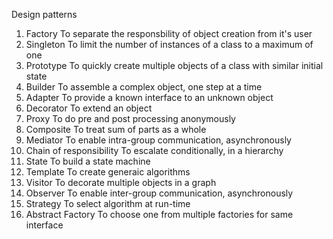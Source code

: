 Design patterns 

1. Factory
To separate the responsbility of object creation from it's user
2. Singleton
To limit the number of instances of a class to a maximum of one
3. Prototype
To quickly create multiple objects of a class with similar initial state
4. Builder
To assemble a complex object, one step at a time
5. Adapter
To provide a known interface to an unknown object
6. Decorator
To extend an object
7. Proxy
To do pre and post processing anonymously
8. Composite
To treat sum of parts as a whole
9. Mediator
To enable intra-group communication, asynchronously
10. Chain of responsibility
To escalate conditionally, in a hierarchy
11. State
To build a state machine
12. Template
To create generaic algorithms
13. Visitor
To decorate multiple objects in a graph
14. Observer
To enable inter-group communication, asynchronously
15. Strategy
To select algorithm at run-time
16. Abstract Factory
To choose one from multiple factories for same interface
